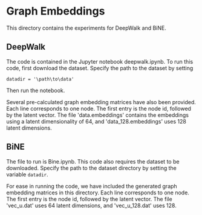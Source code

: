 # Graph Embeddings
This directory contains the experiments for DeepWalk and BiNE. 

## DeepWalk
The code is contained in the Jupyter notebook deepwalk.ipynb. To run this code, first download the dataset. Specify the path to the dataset by setting
``` 
datadir = '\path\to\data'
```
Then run the notebook. 

Several pre-calculated graph embedding matrices have also been provided. Each line corresponds to one node. The first entry is the node id, followed by the latent vector.
The file 'data.embeddings' contains the embeddings using a latent dimensionality of 64, and 'data_128.embeddings' uses 128 latent dimensions.

## BiNE
The file to run is Bine.ipynb. This code also requires the dataset to be downloaded. Specify the path to the dataset directory by setting the variable `datadir`.

For ease in running the code, we have included the generated graph embedding matrices in this directory. Each line corresponds to one node. The first entry is the node id, followed by the latent vector.
The file 'vec_u.dat' uses 64 latent dimensions, and 'vec_u_128.dat' uses 128.
